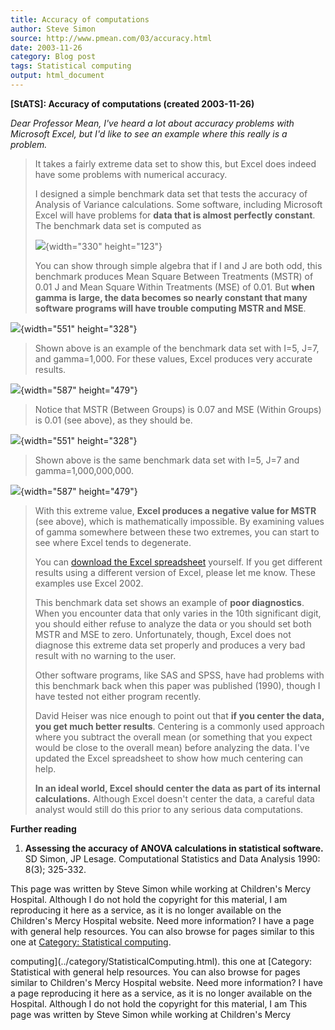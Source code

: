 ```yaml
---
title: Accuracy of computations
author: Steve Simon
source: http://www.pmean.com/03/accuracy.html
date: 2003-11-26
category: Blog post
tags: Statistical computing
output: html_document
---
```

****[StATS]:** Accuracy of computations (created
2003-11-26)**

*Dear Professor Mean,* *I\'ve heard a lot about accuracy problems with
Microsoft Excel, but I\'d like to see an example where this really is a
problem.*

> It takes a fairly extreme data set to show this, but Excel does indeed
> have some problems with numerical accuracy.
>
> I designed a simple benchmark data set that tests the accuracy of
> Analysis of Variance calculations. Some software, including Microsoft
> Excel will have problems for **data that is almost perfectly
> constant**. The benchmark data set is computed as
>
> ![](images/accuracy1.gif){width="330" height="123"}
>
> You can show through simple algebra that if I and J are both odd, this
> benchmark produces Mean Square Between Treatments (MSTR) of 0.01 J and
> Mean Square Within Treatments (MSE) of 0.01. But **when gamma is
> large, the data becomes so nearly constant that many software programs
> will have trouble computing MSTR and MSE**.

![](images/accuracy2.gif){width="551" height="328"}

> Shown above is an example of the benchmark data set with I=5, J=7, and
> gamma=1,000. For these values, Excel produces very accurate results.

![](images/accuracy4.gif){width="587" height="479"}

> Notice that MSTR (Between Groups) is 0.07 and MSE (Within Groups) is
> 0.01 (see above), as they should be.

![](images/accuracy3.gif){width="551" height="328"}

> Shown above is the same benchmark data set with I=5, J=7 and
> gamma=1,000,000,000.

![](images/accuracy5.gif){width="587" height="479"}

> With this extreme value, **Excel produces a negative value for MSTR**
> (see above), which is mathematically impossible. By examining values
> of gamma somewhere between these two extremes, you can start to see
> where Excel tends to degenerate.
>
> You can [download the Excel spreadsheet](images/anova%20benchmark.xls)
> yourself. If you get different results using a different version of
> Excel, please let me know. These examples use Excel 2002.
>
> This benchmark data set shows an example of **poor diagnostics**. When
> you encounter data that only varies in the 10th significant digit, you
> should either refuse to analyze the data or you should set both MSTR
> and MSE to zero. Unfortunately, though, Excel does not diagnose this
> extreme data set properly and produces a very bad result with no
> warning to the user.
>
> Other software programs, like SAS and SPSS, have had problems with
> this benchmark back when this paper was published (1990), though I
> have tested not either program recently.
>
> David Heiser was nice enough to point out that **if you center the
> data, you get much better results**. Centering is a commonly used
> approach where you subtract the overall mean (or something that you
> expect would be close to the overall mean) before analyzing the data.
> I\'ve updated the Excel spreadsheet to show how much centering can
> help.
>
> **In an ideal world, Excel should center the data as part of its
> internal calculations.** Although Excel doesn\'t center the data, a
> careful data analyst would still do this prior to any serious data
> computations.

**Further reading**

1.  **Assessing the accuracy of ANOVA calculations in statistical
    software.** SD Simon, JP Lesage. Computational Statistics and Data
    Analysis 1990: 8(3); 325-332.

This page was written by Steve Simon while working at Children\'s Mercy
Hospital. Although I do not hold the copyright for this material, I am
reproducing it here as a service, as it is no longer available on the
Children\'s Mercy Hospital website. Need more information? I have a page
with general help resources. You can also browse for pages similar to
this one at [Category: Statistical
computing](../category/StatisticalComputing.html).
<!---More--->
computing](../category/StatisticalComputing.html).
this one at [Category: Statistical
with general help resources. You can also browse for pages similar to
Children\'s Mercy Hospital website. Need more information? I have a page
reproducing it here as a service, as it is no longer available on the
Hospital. Although I do not hold the copyright for this material, I am
This page was written by Steve Simon while working at Children\'s Mercy

<!---Do not use
****[StATS]:** Accuracy of computations (created
This page was written by Steve Simon while working at Children\'s Mercy
Hospital. Although I do not hold the copyright for this material, I am
reproducing it here as a service, as it is no longer available on the
Children\'s Mercy Hospital website. Need more information? I have a page
with general help resources. You can also browse for pages similar to
this one at [Category: Statistical
computing](../category/StatisticalComputing.html).
--->

